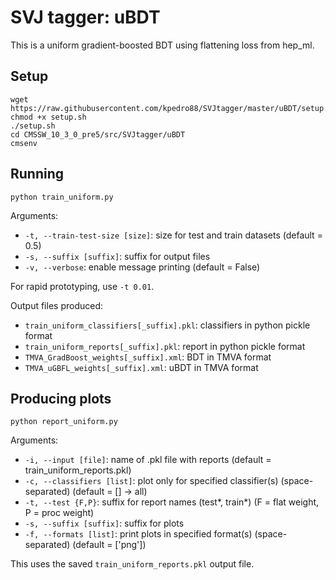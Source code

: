 # SVJ tagger: uBDT

This is a uniform gradient-boosted BDT using flattening loss from hep_ml.

## Setup

```
wget https://raw.githubusercontent.com/kpedro88/SVJtagger/master/uBDT/setup.sh
chmod +x setup.sh
./setup.sh
cd CMSSW_10_3_0_pre5/src/SVJtagger/uBDT
cmsenv
```

## Running

```
python train_uniform.py
```

Arguments:
* `-t, --train-test-size [size]`: size for test and train datasets (default = 0.5)
* `-s, --suffix [suffix]`: suffix for output files
* `-v, --verbose`: enable message printing (default = False)

For rapid prototyping, use `-t 0.01`.

Output files produced:
* `train_uniform_classifiers[_suffix].pkl`: classifiers in python pickle format
* `train_uniform_reports[_suffix].pkl`: report in python pickle format
* `TMVA_GradBoost_weights[_suffix].xml`: BDT in TMVA format
* `TMVA_uGBFL_weights[_suffix].xml`: uBDT in TMVA format

## Producing plots

```
python report_uniform.py
```

Arguments:
* `-i, --input [file]`: name of .pkl file with reports (default = train_uniform_reports.pkl)
* `-c, --classifiers [list]`: plot only for specified classifier(s) (space-separated) (default = [] -> all)
* `-t, --test {F,P}`: suffix for report names (test*, train*) (F = flat weight, P = proc weight)
* `-s, --suffix [suffix]`: suffix for plots
* `-f, --formats [list]`: print plots in specified format(s) (space-separated) (default = ['png'])

This uses the saved `train_uniform_reports.pkl` output file.
